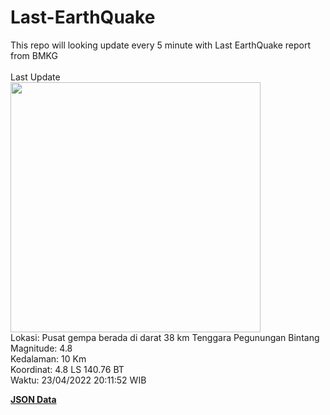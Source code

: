 # Last-EarthQuake
This repo will looking update every 5 minute with Last EarthQuake report from BMKG
<br>
<br>
Last Update
<br>
<img src="https://ews.bmkg.go.id/TEWS/data/20220423201152.mmi.jpg" width="400"/>
<br>
Lokasi: Pusat gempa berada di darat 38 km Tenggara Pegunungan Bintang <br>
Magnitude: 4.8 <br>
Kedalaman: 10 Km <br>
Koordinat: 4.8 LS 140.76 BT <br>
Waktu: 23/04/2022 20:11:52 WIB <br>

<a href="./data/data.json">**JSON Data**</a>
